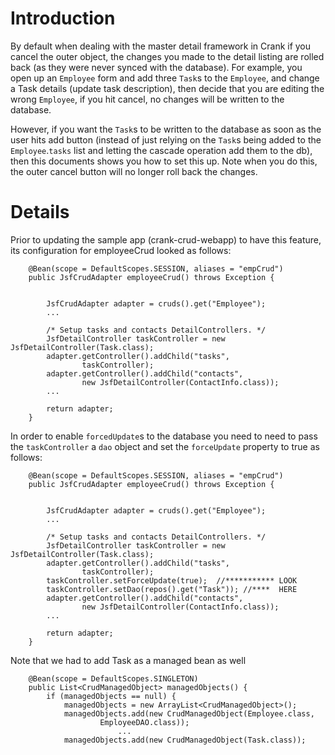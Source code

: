 # Introduction #

By default when dealing with the master detail framework in Crank if you cancel the outer object, the changes you made to the detail listing are rolled back (as they were never synced with the database). For example, you open up an `Employee` form and add three `Task`s to the `Employee`, and change a Task details (update task description), then decide that you are editing the wrong `Employee`, if you hit cancel, no changes will be written to the database.

However, if you want the `Task`s to be written to the database as soon as the user hits add button (instead of just relying on the `Task`s being added to the `Employee`.`tasks` list and letting the cascade operation add them to the db), then this documents shows you how to set this up. Note when you do this, the outer cancel button will no longer roll back the changes.




# Details #

Prior to updating the sample app (crank-crud-webapp) to have this feature, its configuration for employeeCrud looked as follows:

```
	@Bean(scope = DefaultScopes.SESSION, aliases = "empCrud")
	public JsfCrudAdapter employeeCrud() throws Exception {
				
		
		JsfCrudAdapter adapter = cruds().get("Employee");
		...

		/* Setup tasks and contacts DetailControllers. */
		JsfDetailController taskController = new JsfDetailController(Task.class);
		adapter.getController().addChild("tasks",
				taskController);
		adapter.getController().addChild("contacts",
				new JsfDetailController(ContactInfo.class));
		...

		return adapter;
	}
```

In order to enable `forcedUpdate`s to the database you need to need to pass the `taskController` a `dao` object and set the `forceUpdate` property to true as follows:

```
	@Bean(scope = DefaultScopes.SESSION, aliases = "empCrud")
	public JsfCrudAdapter employeeCrud() throws Exception {
				
		
		JsfCrudAdapter adapter = cruds().get("Employee");
		...

		/* Setup tasks and contacts DetailControllers. */
		JsfDetailController taskController = new JsfDetailController(Task.class);
		adapter.getController().addChild("tasks",
				taskController);
		taskController.setForceUpdate(true);  //*********** LOOK
		taskController.setDao(repos().get("Task")); //****  HERE
		adapter.getController().addChild("contacts",
				new JsfDetailController(ContactInfo.class));
		...

		return adapter;
	}
```

Note that we had to add Task as a managed bean as well

```
	@Bean(scope = DefaultScopes.SINGLETON)
	public List<CrudManagedObject> managedObjects() {
		if (managedObjects == null) {
			managedObjects = new ArrayList<CrudManagedObject>();
			managedObjects.add(new CrudManagedObject(Employee.class,
					EmployeeDAO.class));
                        ...		
			managedObjects.add(new CrudManagedObject(Task.class));

```